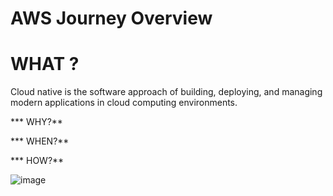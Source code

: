 # AWS Journey Overview

# WHAT ?

Cloud native is the software approach of building, deploying, and managing modern applications in cloud computing environments.





*** WHY?**

*** WHEN?**

*** HOW?**

![image](https://user-images.githubusercontent.com/25337881/193615608-161a1544-5007-4200-b432-07b124ec3c29.png)

